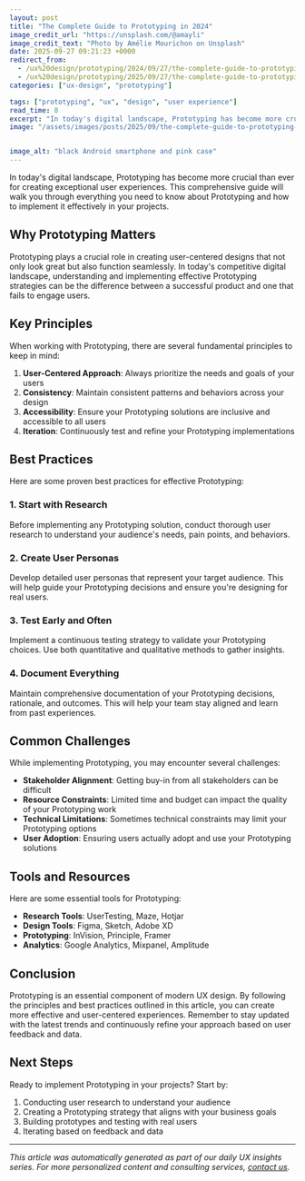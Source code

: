 ```yaml
---
layout: post
title: "The Complete Guide to Prototyping in 2024"
image_credit_url: "https://unsplash.com/@amayli"
image_credit_text: "Photo by Amélie Mourichon on Unsplash"
date: 2025-09-27 09:21:23 +0000
redirect_from:
  - /ux%20design/prototyping/2024/09/27/the-complete-guide-to-prototyping-in-2024/
  - /ux%20design/prototyping/2025/09/27/the-complete-guide-to-prototyping-in-2024/
categories: ["ux-design", "prototyping"]

tags: ["prototyping", "ux", "design", "user experience"]
read_time: 8
excerpt: "In today's digital landscape, Prototyping has become more crucial than ever for creating exceptional user experiences. This comprehensive guide will w..."
image: "/assets/images/posts/2025/09/the-complete-guide-to-prototyping-in-2024.jpg"


image_alt: "black Android smartphone and pink case"
---
```


In today's digital landscape, Prototyping has become more crucial than ever for creating exceptional user experiences. This comprehensive guide will walk you through everything you need to know about Prototyping and how to implement it effectively in your projects.

## Why Prototyping Matters

Prototyping plays a crucial role in creating user-centered designs that not only look great but also function seamlessly. In today's competitive digital landscape, understanding and implementing effective Prototyping strategies can be the difference between a successful product and one that fails to engage users.

## Key Principles

When working with Prototyping, there are several fundamental principles to keep in mind:

1. **User-Centered Approach**: Always prioritize the needs and goals of your users
2. **Consistency**: Maintain consistent patterns and behaviors across your design
3. **Accessibility**: Ensure your Prototyping solutions are inclusive and accessible to all users
4. **Iteration**: Continuously test and refine your Prototyping implementations

## Best Practices

Here are some proven best practices for effective Prototyping:

### 1. Start with Research
Before implementing any Prototyping solution, conduct thorough user research to understand your audience's needs, pain points, and behaviors.

### 2. Create User Personas
Develop detailed user personas that represent your target audience. This will help guide your Prototyping decisions and ensure you're designing for real users.

### 3. Test Early and Often
Implement a continuous testing strategy to validate your Prototyping choices. Use both quantitative and qualitative methods to gather insights.

### 4. Document Everything
Maintain comprehensive documentation of your Prototyping decisions, rationale, and outcomes. This will help your team stay aligned and learn from past experiences.

## Common Challenges

While implementing Prototyping, you may encounter several challenges:

- **Stakeholder Alignment**: Getting buy-in from all stakeholders can be difficult
- **Resource Constraints**: Limited time and budget can impact the quality of your Prototyping work
- **Technical Limitations**: Sometimes technical constraints may limit your Prototyping options
- **User Adoption**: Ensuring users actually adopt and use your Prototyping solutions

## Tools and Resources

Here are some essential tools for Prototyping:

- **Research Tools**: UserTesting, Maze, Hotjar
- **Design Tools**: Figma, Sketch, Adobe XD
- **Prototyping**: InVision, Principle, Framer
- **Analytics**: Google Analytics, Mixpanel, Amplitude

## Conclusion

Prototyping is an essential component of modern UX design. By following the principles and best practices outlined in this article, you can create more effective and user-centered experiences. Remember to stay updated with the latest trends and continuously refine your approach based on user feedback and data.

## Next Steps

Ready to implement Prototyping in your projects? Start by:

1. Conducting user research to understand your audience
2. Creating a Prototyping strategy that aligns with your business goals
3. Building prototypes and testing with real users
4. Iterating based on feedback and data

---

*This article was automatically generated as part of our daily UX insights series. For more personalized content and consulting services, [contact us](/contact/).*

